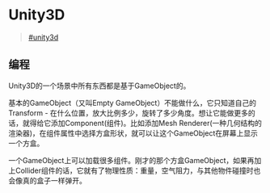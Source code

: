 # Unity3D

> [\#unity3d](https://dotcli.github.io/memex/#tag-unity3d)

## 编程

Unity3D的一个场景中所有东西都是基于GameObject的。

基本的GameObject（又叫Empty GameObject）不能做什么，它只知道自己的Transform - 在什么位置，放大比例多少，旋转了多少角度。想让它能做更多的话，就得给它添加Component(组件)。比如添加Mesh Renderer(一种几何结构的渲染器)，在组件属性中选择方盒形状，就可以让这个GameObject在屏幕上显示一个方盒。

一个GameObject上可以加载很多组件。刚才的那个方盒GameObject，如果再加上Collider组件的话，它就有了物理性质：重量，空气阻力，与其他物件碰撞时也会像真的盒子一样弹开。